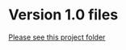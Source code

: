 # Version 1.0 files

[Please see this project folder](https://github.com/canada-ca/PCTF-CCP/tree/master/Version1_0)